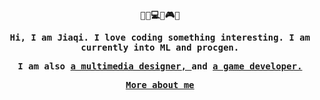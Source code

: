 <h4 align="center"><samp> 
  <p>👩‍🎓💻🔮🎮🖤</p> 
  <p>Hi, I am Jiaqi. I love coding something interesting. I am currently into ML and procgen.</p>
  <p>I am also <a href="https://www.behance.net/hellojiaqi">a multimedia designer, </a>and <a href="https://captainceleste.itch.io/">a game developer.</a></p>
  <p><a href="https://jiaqi404.github.io">More about me</a></p>
</samp></h4>
<!---
## Hello world! This is Jiaqi.
- 📍 I'm from Shenzhen and currently based on Hong Kong
- 👩‍🎓 BUPT BEng Digital Media Technology 24' & HKPolyU MSc IME 25'
- 👾 Widespread interest in cs & design & game development
## Contact me & View my projects
- 📧 Contact me by email! -> marycheung021213@gmail.com
- 💻 My portfolio website -> [jiaqi404.github.io](https://jiaqi404.github.io)
- 😊 My social media platform -> [Instagram](https://www.instagram.com/jiaqi_is_me) | [Behance](https://www.behance.net/hellojiaqi)
--->
